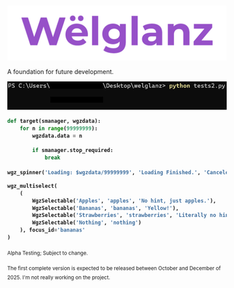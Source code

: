 <p align="center"><img src="welglanz.png" width=800></p>

A foundation for future development.

<img src="welglanz_spinner.gif">

<b>

```python
def target(smanager, wgzdata):
    for n in range(99999999):
        wgzdata.data = n

        if smanager.stop_required:
            break

wgz_spinner('Loading: $wgzdata/99999999', 'Loading Finished.', 'Canceled!', target, WGZ_SPINNER_ICON_FALLING_SAND)
```

```python
wgz_multiselect(
    (
        WgzSelectable('Apples', 'apples', 'No hint, just apples.'),
        WgzSelectable('Bananas', 'bananas', 'Yellow!'),
        WgzSelectable('Strawberries', 'strawberries', 'Literally no hint incoming below!'),
        WgzSelectable('Nothing', 'nothing')
    ), focus_id='bananas'
)
```

</b>




<sub>Alpha Testing; Subject to change.</sub>

<sub>The first complete version is expected to be released between October and December of 2025. I'm not really working on the project.</sub>
